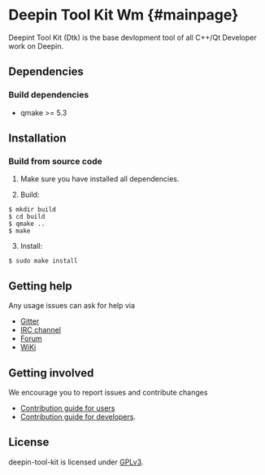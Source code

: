 # Deepin Tool Kit Wm {#mainpage}

Deepint Tool Kit (Dtk) is the base devlopment tool of all C++/Qt Developer work on Deepin.

## Dependencies

### Build dependencies

* qmake >= 5.3

## Installation

### Build from source code

1. Make sure you have installed all dependencies.

2. Build:

````
$ mkdir build
$ cd build
$ qmake ..
$ make
````

3. Install:

````
$ sudo make install
````

## Getting help

Any usage issues can ask for help via

* [Gitter](https://gitter.im/orgs/linuxdeepin/rooms)
* [IRC channel](https://webchat.freenode.net/?channels=deepin)
* [Forum](https://bbs.deepin.org)
* [WiKi](http://wiki.deepin.org/)

## Getting involved

We encourage you to report issues and contribute changes

* [Contribution guide for users](http://wiki.deepin.org/index.php?title=Contribution_Guidelines_for_Users)
* [Contribution guide for developers](http://wiki.deepin.org/index.php?title=Contribution_Guidelines_for_Developers).

## License

deepin-tool-kit is licensed under [GPLv3](LICENSE).
